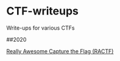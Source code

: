 # CTF-writeups
Write-ups for various CTFs

##2020


[Really Awesome Capture the Flag (RACTF)](/blob/master/ractf2020/README.md)


